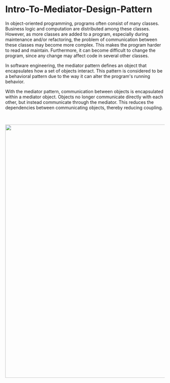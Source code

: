 # Intro-To-Mediator-Design-Pattern
In object-oriented programming, programs often consist of many classes.
Business logic and computation are distributed among these classes.
However, as more classes are added to a program, especially during maintenance and/or refactoring, the problem of communication between these classes may become more complex.
This makes the program harder to read and maintain.
Furthermore, it can become difficult to change the program, since any change may affect code in several other classes.

In software engineering, the mediator pattern defines an object that encapsulates how a set of objects interact.
This pattern is considered to be a behavioral pattern due to the way it can alter the program's running behavior.

With the mediator pattern, communication between objects is encapsulated within a mediator object. Objects no longer communicate directly with each other, but instead communicate through the mediator.
This reduces the dependencies between communicating objects, thereby reducing coupling.

<br/>

<p align="center">
  <img src="https://github.com/user-attachments/assets/92037a1b-840a-4d7d-bff7-7cf2043d11bc" width="800">
</p>

